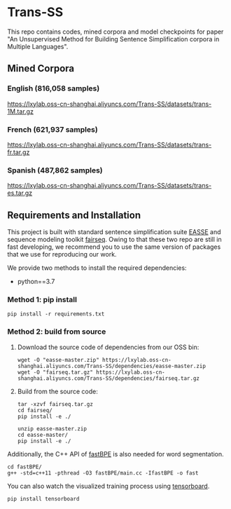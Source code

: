 # Trans-SS

This repo contains codes, mined corpora and model checkpoints for paper "An Unsupervised Method for Building Sentence Simplification corpora in Multiple Languages".

## Mined Corpora

### English (816,058 samples)
https://lxylab.oss-cn-shanghai.aliyuncs.com/Trans-SS/datasets/trans-1M.tar.gz

### French (621,937 samples)
https://lxylab.oss-cn-shanghai.aliyuncs.com/Trans-SS/datasets/trans-fr.tar.gz

### Spanish (487,862 samples)
https://lxylab.oss-cn-shanghai.aliyuncs.com/Trans-SS/datasets/trans-es.tar.gz

## Requirements and Installation

This project is built with standard sentence simplification suite [EASSE](https://github.com/feralvam/easse) and sequence modeling toolkit [fairseq](https://github.com/pytorch/fairseq). Owing to that these two repo are still in fast developing,  we recommend you to use the same version of packages that we use for reproducing our work.

We provide two methods to install the required dependencies:

- python==3.7

### Method 1: pip install

```shell
pip install -r requirements.txt
```

### Method 2: build from source

1. Download the source code of dependencies from our OSS bin:

    ```shell
    wget -O "easse-master.zip" https://lxylab.oss-cn-shanghai.aliyuncs.com/Trans-SS/dependencies/easse-master.zip
    wget -O "fairseq.tar.gz" https://lxylab.oss-cn-shanghai.aliyuncs.com/Trans-SS/dependencies/fairseq.tar.gz
    ```

2. Build from the source code:
    ```shell
    tar -xzvf fairseq.tar.gz
    cd fairseq/
    pip install -e ./
    ```

    ```shell
    unzip easse-master.zip
    cd easse-master/
    pip install -e ./
    ```


Additionally, the C++ API of [fastBPE](https://github.com/glample/fastBPE) is also needed for word segmentation.

```shell
cd fastBPE/
g++ -std=c++11 -pthread -O3 fastBPE/main.cc -IfastBPE -o fast
```

You can also watch the visualized training process using [tensorboard](https://github.com/tensorflow/tensorboard).

```shell
pip install tensorboard
```
